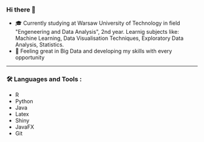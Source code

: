 ### Hi there 👋

- :mortar_board: Currently studying at Warsaw University of Technology in field "Engeneering and Data Analysis", 2nd year. Learnig subjects like: Machine Learning, Data Visualisation Techniques, Exploratory Data Analysis, Statistics. 
- 🔭 Feeling great in Big Data and developing my skills with every opportunity

---

### :hammer_and_wrench: Languages and Tools :
- R
- Python
- Java
- Latex
- Shiny
- JavaFX
- Git
